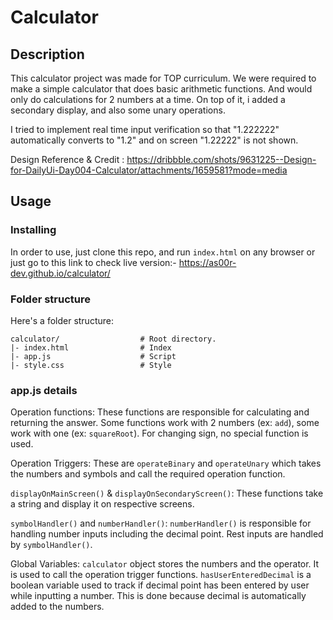 # Calculator

## Description

This calculator project was made for TOP curriculum. We were required to make
a simple calculator that does basic arithmetic functions. And would only do
calculations for 2 numbers at a time. On top of it, i added a secondary display,
and also some unary operations.

I tried to implement real time input verification so that "1.222222" automatically
converts to "1.2" and on screen "1.22222" is not shown.

Design Reference & Credit : https://dribbble.com/shots/9631225--Design-for-DailyUi-Day004-Calculator/attachments/1659581?mode=media

## Usage

### Installing

In order to use, just clone this repo, and run `index.html`
on any browser or just go to this link to check live version:- https://as00r-dev.github.io/calculator/

### Folder structure

Here's a folder structure:

```
calculator/                  # Root directory.
|- index.html                # Index
|- app.js                    # Script
|- style.css                 # Style
```

### app.js details

Operation functions: These functions are responsible for calculating and
returning the answer. Some functions work with 2 numbers (ex: `add`), some
work with one (ex: `squareRoot`). For changing sign, no special function is used.

Operation Triggers: These are `operateBinary` and `operateUnary` which takes the numbers
and symbols and call the required operation function.

`displayOnMainScreen()` & `displayOnSecondaryScreen()`: These functions take a string and
display it on respective screens.

`symbolHandler()` and `numberHandler()`: `numberHandler()` is responsible for handling number
inputs including the decimal point. Rest inputs are handled by `symbolHandler()`.

Global Variables: `calculator` object stores the numbers and the operator. It is used to call
the operation trigger functions. `hasUserEnteredDecimal` is a boolean variable used to track
if decimal point has been entered by user while inputting a number. This is done because decimal
is automatically added to the numbers.
